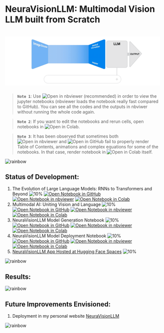 # NeuraVisionLLM: Multimodal Vision LLM built from Scratch

# ![NeuraVisionLLM: Multimodal Vision LLM built from Scratch](data/animations/NeuraVisionLLM-01.gif)

> **`Note 1`**: Use ![Open in nbviewer](https://img.shields.io/badge/Jupyter%20nbviewer-F37626?logo=jupyter&logoColor=white&style=flat) (recommended) in order to view the jupyter notebooks (nbviewer loads the notebook really fast compared to GitHub). You can see all the codes and the outputs in nbviwer without running the whole code again.

> **`Note 2`**: If you want to edit the notebooks and rerun cells, open notebooks in ![Open in Colab](https://img.shields.io/badge/Google%20Colab-F9AB00?logo=googlecolab&logoColor=white&style=flat).

> **`Note 3`**: It has been observed that sometimes both ![Open in nbviewer](https://img.shields.io/badge/Jupyter%20nbviewer-F37626?logo=jupyter&logoColor=white&style=flat) and ![Open in GitHub](https://img.shields.io/badge/GitHub-181717?logo=github&logoColor=white&style=flat) fail to properly render Table of Contents, animations and complex equations for some of the notebooks. In that case, render notebook in ![Open in Colab](https://img.shields.io/badge/Google%20Colab-F9AB00?logo=googlecolab&logoColor=white&style=flat) itself.

![rainbow](https://github.com/ancilcleetus/My-Learning-Journey/assets/25684256/839c3524-2a1d-4779-85a0-83c562e1e5e5)

## Status of Development:

1. The Evolution of Large Language Models: RNNs to Transformers and Beyond ![10%](https://geps.dev/progress/10) [![Open Notebook in GitHub](https://img.shields.io/badge/GitHub-181717?logo=github&logoColor=white&style=flat)](notebooks/Evolution.ipynb) [![Open Notebook in nbviewer](https://img.shields.io/badge/Jupyter%20nbviewer-F37626?logo=jupyter&logoColor=white&style=flat)](https://nbviewer.org/github/ancilcleetus/Multimodal_AI_Project_01_NeuraVisionLLM/blob/main/notebooks/Evolution.ipynb) [![Open Notebook in Colab](https://img.shields.io/badge/Google%20Colab-F9AB00?logo=googlecolab&logoColor=white&style=flat)](https://colab.research.google.com/github/ancilcleetus/Multimodal_AI_Project_01_NeuraVisionLLM/blob/main/notebooks/Evolution.ipynb)
2. Multimodal AI: Uniting Vision and Language ![10%](https://geps.dev/progress/10) [![Open Notebook in GitHub](https://img.shields.io/badge/GitHub-181717?logo=github&logoColor=white&style=flat)](notebooks/Intro_to_Multimodal_AI.ipynb) [![Open Notebook in nbviewer](https://img.shields.io/badge/Jupyter%20nbviewer-F37626?logo=jupyter&logoColor=white&style=flat)](https://nbviewer.org/github/ancilcleetus/Multimodal_AI_Project_01_NeuraVisionLLM/blob/main/notebooks/Intro_to_Multimodal_AI.ipynb) [![Open Notebook in Colab](https://img.shields.io/badge/Google%20Colab-F9AB00?logo=googlecolab&logoColor=white&style=flat)](https://colab.research.google.com/github/ancilcleetus/Multimodal_AI_Project_01_NeuraVisionLLM/blob/main/notebooks/Intro_to_Multimodal_AI.ipynb)
3. NeuraVisionLLM Model Generation Notebook ![10%](https://geps.dev/progress/10) [![Open Notebook in GitHub](https://img.shields.io/badge/GitHub-181717?logo=github&logoColor=white&style=flat)](notebooks/NeuraVisionLLM_Training.ipynb) [![Open Notebook in nbviewer](https://img.shields.io/badge/Jupyter%20nbviewer-F37626?logo=jupyter&logoColor=white&style=flat)](https://nbviewer.org/github/ancilcleetus/Multimodal_AI_Project_01_NeuraVisionLLM/blob/main/notebooks/NeuraVisionLLM_Training.ipynb) [![Open Notebook in Colab](https://img.shields.io/badge/Google%20Colab-F9AB00?logo=googlecolab&logoColor=white&style=flat)](https://colab.research.google.com/github/ancilcleetus/Multimodal_AI_Project_01_NeuraVisionLLM/blob/main/notebooks/NeuraVisionLLM_Training.ipynb)
4. NeuraVisionLLM Model Deployment Notebook ![10%](https://geps.dev/progress/10) [![Open Notebook in GitHub](https://img.shields.io/badge/GitHub-181717?logo=github&logoColor=white&style=flat)](notebooks/NeuraVisionLLM_Deployment.ipynb) [![Open Notebook in nbviewer](https://img.shields.io/badge/Jupyter%20nbviewer-F37626?logo=jupyter&logoColor=white&style=flat)](https://nbviewer.org/github/ancilcleetus/Multimodal_AI_Project_01_NeuraVisionLLM/blob/main/notebooks/NeuraVisionLLM_Deployment.ipynb) [![Open Notebook in Colab](https://img.shields.io/badge/Google%20Colab-F9AB00?logo=googlecolab&logoColor=white&style=flat)](https://colab.research.google.com/github/ancilcleetus/Multimodal_AI_Project_01_NeuraVisionLLM/blob/main/notebooks/NeuraVisionLLM_Deployment.ipynb)
5. [NeuraVisionLLM App Hosted at Hugging Face Spaces](https://huggingface.co/spaces/ancilcleetus/NeuraVisionLLM) ![10%](https://geps.dev/progress/10)

![rainbow](https://github.com/ancilcleetus/My-Learning-Journey/assets/25684256/839c3524-2a1d-4779-85a0-83c562e1e5e5)

## Results:



![rainbow](https://github.com/ancilcleetus/My-Learning-Journey/assets/25684256/839c3524-2a1d-4779-85a0-83c562e1e5e5)

## Future Improvements Envisioned:

1. Deployment in my personal website [NeuraVisionLLM](http://ancilcleetus.com/Personal-Projects/Multimodal-AI-Projects/Multimodal_AI_Project_01_NeuraVisionLLM)

![rainbow](https://github.com/ancilcleetus/My-Learning-Journey/assets/25684256/839c3524-2a1d-4779-85a0-83c562e1e5e5)
